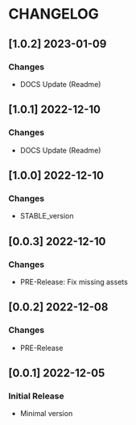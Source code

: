 # CHANGELOG

## [1.0.2] 2023-01-09
### Changes

- DOCS Update (Readme)

## [1.0.1] 2022-12-10
### Changes

- DOCS Update (Readme)

## [1.0.0] 2022-12-10
### Changes

- STABLE_version

## [0.0.3] 2022-12-10
### Changes

- PRE-Release: Fix missing assets

## [0.0.2] 2022-12-08
### Changes

- PRE-Release

## [0.0.1] 2022-12-05
### Initial Release

- Minimal version
